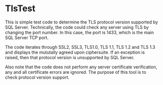 # TlsTest
This is simple test code to determine the TLS protocol version supported by SQL Server. Technically, the code could check any server using TLS by changing the port number. In this case, the port is 1433, which is the main SQL Server TCP port. 

The code iterates through SSL2, SSL3, TLS1.0, TLS 1.1, TLS 1.2 and TLS 1.3 and displays the mututally agreed upon ciphersuite. If an exception is raised, then that protocol version is unsupported by SQL Server.

Also note that the code does not perform any server certificate verification, any and all certificate errors are ignored. The purpose of this tool is to check protocol version support.
